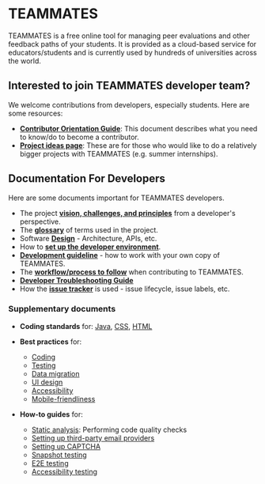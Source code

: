 # TEAMMATES

TEAMMATES is a free online tool for managing peer evaluations and other feedback paths of your students. It is provided as a cloud-based service for educators/students and is currently used by hundreds of universities across the world.

## Interested to join TEAMMATES developer team?

We welcome contributions from developers, especially students. Here are some resources:

* [**Contributor Orientation Guide**](contributing-doc.md): This document describes what you need to know/do to become a contributor.
* [**Project ideas page**](https://github.com/TEAMMATES/teammates/wiki): These are for those who would like to do a relatively bigger projects with TEAMMATES (e.g. summer internships).

## Documentation For Developers

Here are some documents important for TEAMMATES developers.

* The project [**vision, challenges, and principles**](overview.md) from a developer's perspective.
* The [**glossary**](glossary.md) of terms used in the project.
* Software [**Design**](design.md) - Architecture, APIs, etc.
* How to [**set up the developer environment**](setting-up.md).
* [**Development guideline**](development.md) - how to work with your own copy of TEAMMATES.
* The [**workflow/process to follow**](process.md) when contributing to TEAMMATES.
* [**Developer Troubleshooting Guide**](troubleshooting-guide.md)
* How the [**issue tracker**](issues.md) is used - issue lifecycle, issue labels, etc.

### Supplementary documents

* **Coding standards** for:
  [Java](https://oss-generic.github.io/process/codingStandards/CodingStandard-Java.html),
  [CSS](https://oss-generic.github.io/process/codingStandards/CodingStandard-Css.html),
  [HTML](https://oss-generic.github.io/process/codingStandards/CodingStandard-Html.html)

* **Best practices** for:
  * [Coding](best-practices/coding.md)
  * [Testing](best-practices/testing.md)
  * [Data migration](best-practices/data-migration.md)
  * [UI design](best-practices/ui-design.md)
  * [Accessibility](best-practices/accessibility.md)
  * [Mobile-friendliness](best-practices/mobile-friendliness.md)

* **How-to guides** for:
  * [Static analysis](static-analysis.md): Performing code quality checks
  * [Setting up third-party email providers](emails.md)
  * [Setting up CAPTCHA](captcha.md)
  * [Snapshot testing](snapshot-testing.md)
  * [E2E testing](e2e-testing.md)
  * [Accessibility testing](axe-testing.md)